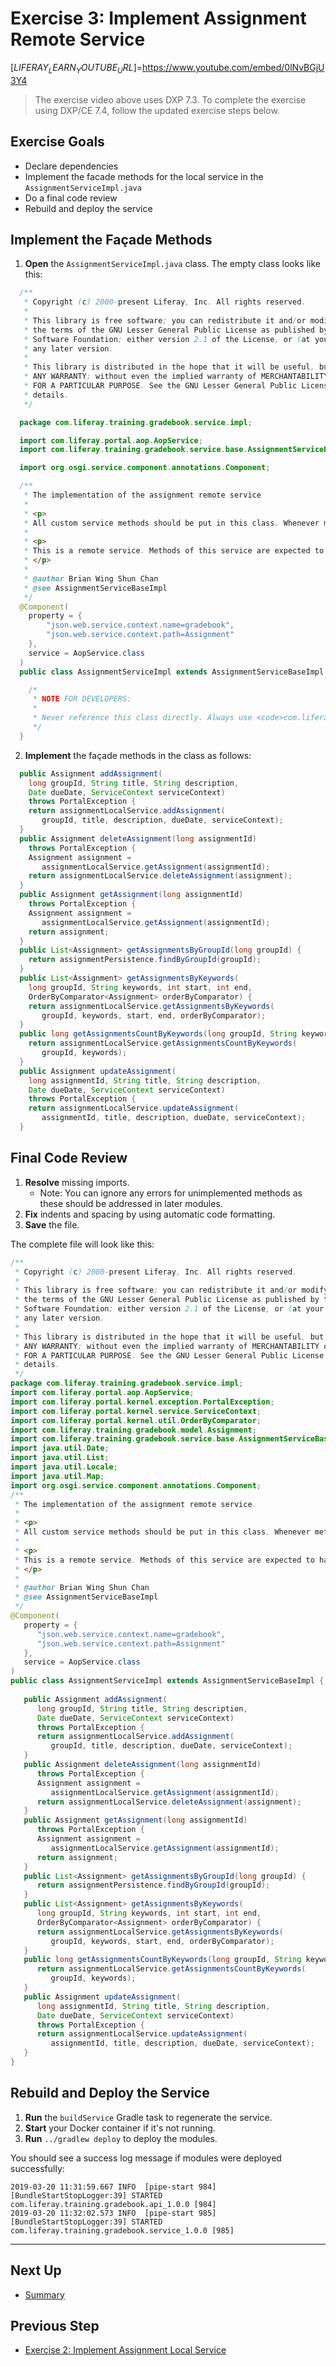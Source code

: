 # Exercise 3: Implement Assignment Remote Service

[$LIFERAY_LEARN_YOUTUBE_URL$]=https://www.youtube.com/embed/0lNvBGjU3Y4

> The exercise video above uses DXP 7.3. To complete the exercise using DXP/CE 7.4, follow the updated exercise steps below.

## Exercise Goals

- Declare dependencies
- Implement the facade methods for the local service in the `AssignmentServiceImpl.java`
- Do a final code review
- Rebuild and deploy the service

## Implement the Façade Methods

1. **Open** the `AssignmentServiceImpl.java` class. The empty class looks like this:

```java
  /**
   * Copyright (c) 2000-present Liferay, Inc. All rights reserved.
   *
   * This library is free software; you can redistribute it and/or modify it under
   * the terms of the GNU Lesser General Public License as published by the Free
   * Software Foundation; either version 2.1 of the License, or (at your option)
   * any later version.
   *
   * This library is distributed in the hope that it will be useful, but WITHOUT
   * ANY WARRANTY; without even the implied warranty of MERCHANTABILITY or FITNESS
   * FOR A PARTICULAR PURPOSE. See the GNU Lesser General Public License for more
   * details.
   */

  package com.liferay.training.gradebook.service.impl;

  import com.liferay.portal.aop.AopService;
  import com.liferay.training.gradebook.service.base.AssignmentServiceBaseImpl;

  import org.osgi.service.component.annotations.Component;

  /**
   * The implementation of the assignment remote service
   *
   * <p>
   * All custom service methods should be put in this class. Whenever methods are added, rerun ServiceBuilder to copy their definitions into the <code>com.liferay.training.gradebook.service.AssignmentService</code> interface.
   *
   * <p>
   * This is a remote service. Methods of this service are expected to have security checks based on the propagated JAAS credentials because this service can be accessed remotely.
   * </p>
   *
   * @author Brian Wing Shun Chan
   * @see AssignmentServiceBaseImpl
   */
  @Component(
  	property = {
  		"json.web.service.context.name=gradebook",
  		"json.web.service.context.path=Assignment"
  	},
  	service = AopService.class
  )
  public class AssignmentServiceImpl extends AssignmentServiceBaseImpl {

  	/*
  	 * NOTE FOR DEVELOPERS:
  	 *
  	 * Never reference this class directly. Always use <code>com.liferay.training.gradebook.service.AssignmentServiceUtil</code> to access the assignment remote service.
  	 */
  }
```

2. **Implement** the façade methods in the class as follows:

```java
  public Assignment addAssignment(
    long groupId, String title, String description,
    Date dueDate, ServiceContext serviceContext)
    throws PortalException {
    return assignmentLocalService.addAssignment(
       groupId, title, description, dueDate, serviceContext);
  }
  public Assignment deleteAssignment(long assignmentId)
    throws PortalException {
    Assignment assignment =
       assignmentLocalService.getAssignment(assignmentId);
    return assignmentLocalService.deleteAssignment(assignment);
  }
  public Assignment getAssignment(long assignmentId)
    throws PortalException {
    Assignment assignment =
       assignmentLocalService.getAssignment(assignmentId);
    return assignment;
  }
  public List<Assignment> getAssignmentsByGroupId(long groupId) {
    return assignmentPersistence.findByGroupId(groupId);
  }
  public List<Assignment> getAssignmentsByKeywords(
    long groupId, String keywords, int start, int end,
    OrderByComparator<Assignment> orderByComparator) {
    return assignmentLocalService.getAssignmentsByKeywords(
       groupId, keywords, start, end, orderByComparator);
  }
  public long getAssignmentsCountByKeywords(long groupId, String keywords) {
    return assignmentLocalService.getAssignmentsCountByKeywords(
       groupId, keywords);
  }
  public Assignment updateAssignment(
    long assignmentId, String title, String description,
    Date dueDate, ServiceContext serviceContext)
    throws PortalException {
    return assignmentLocalService.updateAssignment(
       assignmentId, title, description, dueDate, serviceContext);
  }
```

## Final Code Review

1. **Resolve** missing imports.
   * Note: You can ignore any errors for unimplemented methods as these should be addressed in later modules. 
2. **Fix** indents and spacing by using automatic code formatting.
3. **Save** the file.

The complete file will look like this:

```java
/**
 * Copyright (c) 2000-present Liferay, Inc. All rights reserved.
 *
 * This library is free software; you can redistribute it and/or modify it under
 * the terms of the GNU Lesser General Public License as published by the Free
 * Software Foundation; either version 2.1 of the License, or (at your option)
 * any later version.
 *
 * This library is distributed in the hope that it will be useful, but WITHOUT
 * ANY WARRANTY; without even the implied warranty of MERCHANTABILITY or FITNESS
 * FOR A PARTICULAR PURPOSE. See the GNU Lesser General Public License for more
 * details.
 */
package com.liferay.training.gradebook.service.impl;
import com.liferay.portal.aop.AopService;
import com.liferay.portal.kernel.exception.PortalException;
import com.liferay.portal.kernel.service.ServiceContext;
import com.liferay.portal.kernel.util.OrderByComparator;
import com.liferay.training.gradebook.model.Assignment;
import com.liferay.training.gradebook.service.base.AssignmentServiceBaseImpl;
import java.util.Date;
import java.util.List;
import java.util.Locale;
import java.util.Map;
import org.osgi.service.component.annotations.Component;
/**
 * The implementation of the assignment remote service.
 *
 * <p>
 * All custom service methods should be put in this class. Whenever methods are added, rerun ServiceBuilder to copy their definitions into the <code>com.liferay.training.gradebook.service.AssignmentService</code> interface.
 *
 * <p>
 * This is a remote service. Methods of this service are expected to have security checks based on the propagated JAAS credentials because this service can be accessed remotely.
 * </p>
 *
 * @author Brian Wing Shun Chan
 * @see AssignmentServiceBaseImpl
 */
@Component(
   property = {
      "json.web.service.context.name=gradebook",
      "json.web.service.context.path=Assignment"
   },
   service = AopService.class
)
public class AssignmentServiceImpl extends AssignmentServiceBaseImpl {
   
   public Assignment addAssignment(
      long groupId, String title, String description,
      Date dueDate, ServiceContext serviceContext)
      throws PortalException {
      return assignmentLocalService.addAssignment(
         groupId, title, description, dueDate, serviceContext);
   }
   public Assignment deleteAssignment(long assignmentId)
      throws PortalException {
      Assignment assignment =
         assignmentLocalService.getAssignment(assignmentId);
      return assignmentLocalService.deleteAssignment(assignment);
   }
   public Assignment getAssignment(long assignmentId)
      throws PortalException {
      Assignment assignment =
         assignmentLocalService.getAssignment(assignmentId);
      return assignment;
   }
   public List<Assignment> getAssignmentsByGroupId(long groupId) {
      return assignmentPersistence.findByGroupId(groupId);
   }
   public List<Assignment> getAssignmentsByKeywords(
      long groupId, String keywords, int start, int end,
      OrderByComparator<Assignment> orderByComparator) {
      return assignmentLocalService.getAssignmentsByKeywords(
         groupId, keywords, start, end, orderByComparator);
   }
   public long getAssignmentsCountByKeywords(long groupId, String keywords) {
      return assignmentLocalService.getAssignmentsCountByKeywords(
         groupId, keywords);
   }
   public Assignment updateAssignment(
      long assignmentId, String title, String description,
      Date dueDate, ServiceContext serviceContext)
      throws PortalException {
      return assignmentLocalService.updateAssignment(
         assignmentId, title, description, dueDate, serviceContext);
   }
}
```

## Rebuild and Deploy the Service

1. **Run** the `buildService` Gradle task to regenerate the service.
2. **Start** your Docker container if it's not running.
3. **Run** `../gradlew deploy` to deploy the modules.

You should see a success log message if modules were deployed successfully:

```
2019-03-20 11:31:59.667 INFO  [pipe-start 984][BundleStartStopLogger:39] STARTED com.liferay.training.gradebook.api_1.0.0 [984]
2019-03-20 11:32:02.573 INFO  [pipe-start 985][BundleStartStopLogger:39] STARTED com.liferay.training.gradebook.service_1.0.0 [985]
```

---

## Next Up 

* [Summary](./summary.md) 

## Previous Step

* [Exercise 2: Implement Assignment Local Service](./exercise-2-implement-assignment-local-service.md) 